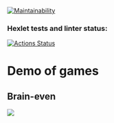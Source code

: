 [![Maintainability](https://api.codeclimate.com/v1/badges/6971dcabf7b983260d5f/maintainability)](https://codeclimate.com/github/vivikkk/frontend-project-44/maintainability)

### Hexlet tests and linter status:
[![Actions Status](https://github.com/vivikkk/frontend-project-44/workflows/hexlet-check/badge.svg)](https://github.com/vivikkk/frontend-project-44/actions)

# Demo of games

## Brain-even
<a href="https://asciinema.org/a/VH4A56ZgM0vVnvthhgJOl6LgQ" target="_blank"><img src="https://asciinema.org/a/VH4A56ZgM0vVnvthhgJOl6LgQ.svg" /></a>